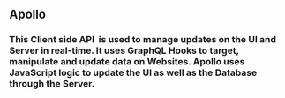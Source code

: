 ## Apollo

### This Client side API  is used to manage updates on the UI and Server in real-time. It uses GraphQL Hooks to target, manipulate and update data on Websites. Apollo uses JavaScript logic to update the UI as well as the Database through the Server. 
